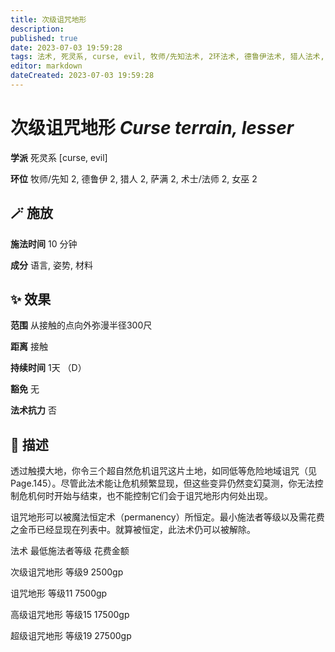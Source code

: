 ```yaml
---
title: 次级诅咒地形
description: 
published: true
date: 2023-07-03 19:59:28
tags: 法术, 死灵系, curse, evil, 牧师/先知法术, 2环法术, 德鲁伊法术, 猎人法术, 萨满法术, 术士/法师法术, 女巫法术
editor: markdown
dateCreated: 2023-07-03 19:59:28
---
```


# **次级诅咒地形** *Curse terrain, lesser*

**学派** 死灵系 \[curse, evil\] 

**环位** 牧师/先知 2, 德鲁伊 2, 猎人 2, 萨满 2, 术士/法师 2, 女巫 2

## 🪄 施放

**施法时间** 10 分钟

**成分** 语言, 姿势, 材料

## ✨ 效果  

**范围** 从接触的点向外弥漫半径300尺

**距离** 接触  

**持续时间** 1天 （D） 

**豁免** 无

**法术抗力** 否

## 📖 描述

透过触摸大地，你令三个超自然危机诅咒这片土地，如同低等危险地域诅咒（见Page.145）。尽管此法术能让危机频繁显现，但这些变异仍然变幻莫测，你无法控制危机何时开始与结束，也不能控制它们会于诅咒地形内何处出现。

诅咒地形可以被魔法恒定术（permanency）所恒定。最小施法者等级以及需花费之金币已经显现在列表中。就算被恒定，此法术仍可以被解除。

法术                  最低施法者等级   花费金额

次级诅咒地形   等级9                  2500gp

诅咒地形   等级11                  7500gp

高级诅咒地形   等级15                  17500gp

超级诅咒地形   等级19                  27500gp
    